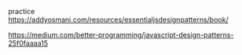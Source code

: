 practice https://addyosmani.com/resources/essentialjsdesignpatterns/book/

https://medium.com/better-programming/javascript-design-patterns-25f0faaaa15
